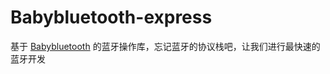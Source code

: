 # Babybluetooth-express
基于 [Babybluetooth](https://github.com/coolnameismy/BabyBluetooth) 的蓝牙操作库，忘记蓝牙的协议栈吧，让我们进行最快速的蓝牙开发
